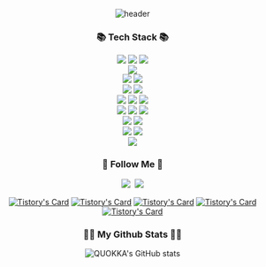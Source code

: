 <div align="center">
  
![header](https://capsule-render.vercel.app/api?type=venom&color=4d337b&height=300&section=header&text=HAPPY%20QUOKKA&fontSize=90)

<h3 align="center">📚 Tech Stack 📚</h3>
<p align="center">
  <img src="https://img.shields.io/badge/Spring-6DB33F?style=for-the-badge&logo=Spring&logoColor=white">
  <img src="https://img.shields.io/badge/SpringBoot-6DB33F?style=for-the-badge&logo=SpringBoot&logoColor=white">
  <img src="https://img.shields.io/badge/SpringSecurity-6DB33F?style=for-the-badge&logo=SpringSecurity&logoColor=white">
  <br>
  <img src="https://img.shields.io/badge/apachetomcat-f8dc75?style=for-the-badge&logo=apachetomcat&logoColor=white">
  <br>
  <img src="https://img.shields.io/badge/tensorflow-ff6f00?style=for-the-badge&logo=tensorflow&logoColor=white">
  <img src="https://img.shields.io/badge/scikitlearn-f7931e?style=for-the-badge&logo=scikitlearn&logoColor=white">
  <br>
  <img src="https://img.shields.io/badge/JavaScript-F7DF1E?style=for-the-badge&logo=javaScript&logoColor=white">
  <img src="https://img.shields.io/badge/JQuery-0769AD?style=for-the-badge&logo=jQuery&logoColor=white">
  <br>
  <img src="https://img.shields.io/badge/PostgreSQL-4169E1?style=for-the-badge&logo=PostgreSQL&logoColor=white">
  <img src="https://img.shields.io/badge/mysql-4479a1?style=for-the-badge&logo=mysql&logoColor=white">
  <img src="https://img.shields.io/badge/redis-dc382d?style=for-the-badge&logo=redis&logoColor=white">
  <br>
  <img src="https://img.shields.io/badge/JAVA-1E8CBE?style=for-the-badge&logo=java&logoColor=white">
  <img src="https://img.shields.io/badge/linux-fcc624?style=for-the-badge&logo=linux&logoColor=white">
  <img src="https://img.shields.io/badge/C++-00599c?style=for-the-badge&logo=C++&logoColor=white">
  <br>
  <img src="https://img.shields.io/badge/intellijidea-000000?style=for-the-badge&logo=intellijidea&logoColor=white">
  <img src="https://img.shields.io/badge/datagrip-000000?style=for-the-badge&logo=datagrip&logoColor=white">
  <br>
  <img src="https://img.shields.io/badge/github-181717?style=for-the-badge&logo=github&logoColor=white">
  <img src="https://img.shields.io/badge/gitlab-fc6d26?style=for-the-badge&logo=gitlab&logoColor=white">
  <br>
  <img src="https://img.shields.io/badge/jenkins-d24939?style=for-the-badge&logo=jenkins&logoColor=white">
</p>
<h3 align="center">🌈 Follow Me 🌈</h3>
<p align="center">
  <a href="http://comdolidol-i.tistory.com/"><img src="https://img.shields.io/badge/Tech%20Blog-000000?style=flat-square&logo=tistory&logoColor=white&link=http://comdolidol-i.tistory.com/"/></a>&nbsp
<!--   <a href="https://www.instagram.com/dev.dobby/"><img src="https://img.shields.io/badge/Instagram-E4405F?style=flat-square&logo=Instagram&logoColor=white&link=https://www.instagram.com/saaaaangji/"/></a>&nbsp -->
  <a href="mailto:parksangji1109@gmail.com"><img src="https://img.shields.io/badge/Gmail-d14836?style=flat-square&logo=Gmail&logoColor=white&link=parksangji1109@gmail.com"/></a>

  [![Tistory's Card](https://github-readme-tistory-card.vercel.app/api?name=comdolidol-i&postId=148&theme=santorini)](http://comdolidol-i.tistory.com/)
  [![Tistory's Card](https://github-readme-tistory-card.vercel.app/api?name=comdolidol-i&postId=146&theme=santorini)](http://comdolidol-i.tistory.com/)
  [![Tistory's Card](https://github-readme-tistory-card.vercel.app/api?name=comdolidol-i&postId=331&theme=santorini)](http://comdolidol-i.tistory.com/)
  [![Tistory's Card](https://github-readme-tistory-card.vercel.app/api?name=comdolidol-i&postId=370&theme=santorini)](http://comdolidol-i.tistory.com/)
  [![Tistory's Card](https://github-readme-tistory-card.vercel.app/api?name=comdolidol-i&postId=373&theme=santorini)](http://comdolidol-i.tistory.com/)
</p>
<h3 align="center">🧑‍💻 My Github Stats 🧑‍💻</h3>

![QUOKKA's GitHub stats](https://github-readme-stats.vercel.app/api?username=IMHAPPYQUOKKA&show_icons=true&theme=buefy)
</div>
